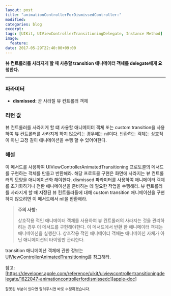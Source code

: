 ```yaml
---
layout: post
title: "animationControllerForDismissedController:"
modified:
categories: blog
excerpt:
tags: [UIKit, UIViewControllerTransitioningDelegate, Instance Method]
image:
  feature:
date: 2017-05-29T22:40:00+09:00
---
```

**뷰 컨트롤러를 사라지게 할 때 사용할 transition 애니메이터 객체를 delegate에게 요청한다.**

----
### 파라미터
 - **dismissed:** 곧 사라질 뷰 컨트롤러 객체

### 리턴 값
뷰 컨트롤러를 사라지게 할 떄 사용할 애니메이터 객체 또는 custom transition을 사용하여 뷰 컨트롤러를 사라지게 하지 않으려는 경우에는 nil이다. 반환하는 객체는 상호적이 아닌 고정 길이 애니메이션을 수행 할 수 있어야한다.

### 해설
이 메서드를 사용하여 UIViewControllerAnimatedTransitioning 프로토콜의 메서드를 구현하는 객체를 만들고 반환해라. 해당 프로토콜 구현은 화면에 사라지는 뷰 컨트롤러의 모양을 애니메이션화 해야한다. dismissed 파라미터를 사용하여 애니메이터 객체를 초기화하거나 전환 애니메이션을 준비하는 데 필요한 작업을 수행해라. 뷰 컨트롤러를 사라지게 할 때 지정된 뷰 컨트롤러들에 대해 custom transition 애니메이션을 구현하지 않으려면 이 메서드에서 nil을 반환해라.

> **주의 사항:**
>
> 상호작용 적인 애니메이터 객체를 사용하여 뷰 컨트롤러의 사라지는 것을 관리하려는 경우 이 메서드를 구현해야한다. 이 메서드에서 반환 한 애니메이터 객체는 애니메이션을 실행한다. 상호작용 적인 애니메이터 객체는 애니메이션 자체가 아닌 애니메이션의 타이밍만 관리한다.

transition 애니메이션 객체에 관한 정보는 [UIViewControllerAnimatedTransitioning][UIViewControllerAnimatedTransitioning]를 참고해라.

참고: [https://developer.apple.com/reference/uikit/uiviewcontrollertransitioningdelegate/1622047-animationcontrollerfordismissedc][apple-doc]


<sub>잘못된 부분이 있다면 알려주시면 바로 수정하겠습니다.</sub>

[UIViewControllerAnimatedTransitioning]: https://developer.apple.com/reference/uikit/uiviewcontrolleranimatedtransitioning?language=objc
[apple-doc]: https://developer.apple.com/reference/uikit/uiviewcontrollertransitioningdelegate/1622047-animationcontrollerfordismissedc